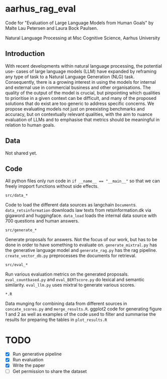 # aarhus_rag_eval

Code for "Evaluation of Large Language Models from Human Goals" by Malte Lau Petersen and Laura Bock Paulsen.

Natural Language Processing at Msc Cognitive Science, Aarhus University

## Introduction
With recent developments within natural language processing, the potential use-
cases of large language models (LLM) have expanded by reframing any type of task
to a Natural Language Generation (NLG) task. Consequently,
there is a growing interest in using the models for internal and external use in
commercial business and other organisations. The quality of the output of the
model is crucial, but pinpointing which qualities to prioritise in a given context can
be difficult, and many of the proposed solutions that do exist are too generic to
address specific concerns. We propose evaluating models not just on preexisting
benchmarks and accuracy, but on contextually relevant qualities, with the aim to
nuance evaluation of LLMs and to emphasise that metrics should be meaningful in
relation to human goals.

## Data
Not shared yet.

## Code
All python files only run code in `if __name__ == "__main__"` so that we can freely impport functions without side effects.

```
src/data_*
```

Code to load the different data sources as langchain `Document`s. `data_retsinformation` downloads law texts from retsinformation.dk via gigaword and huggingface. `data_load` loads the internal data source with 700 questions and human answers.

```
src/generate_*
```

Generate proposals for answers. Not the focus of our work, but has to be done in order to have something to evaluate on. 
`generate_mixtral.py` has the generative language model and `generate_rag.py` has the rag pipeline. `create_vector_db.py` preprocesses the documents for retrieval.

```
src/eval_*
```

Run various evaluation metrics on the generated proposals. `eval_countbased.py` and `eval_BERTscore.py` do lexical and semantic similarity. `eval_llm.py` uses mixtral to generate various scores.

```
*.R
```
Data munging for combining data from different sources in `concate_scores.py` and `merge_results.R`. ggplot2 code for generating figure 1 and 2 as well as examples of the code used to filter and summarise the results for preparing the tables in `plot_results.R`

# TODO
- [x] Run generative pipeline
- [x] Run evaluation
- [x] Write the paper
- [ ] Get permission to share the dataset
